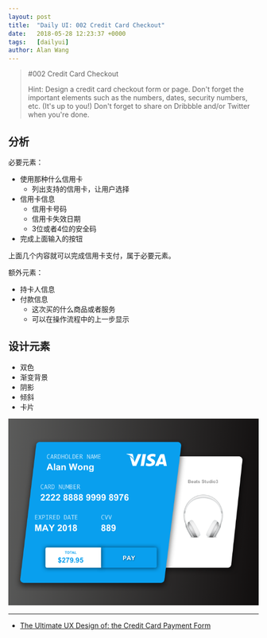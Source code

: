 ```yaml
---
layout: post
title:  "Daily UI: 002 Credit Card Checkout"
date:   2018-05-28 12:23:37 +0000
tags:   [dailyui]
author: Alan Wang
---
```


> #002
> Credit Card Checkout
>
> Hint: Design a credit card checkout form or page. Don't forget the important elements such as the numbers, dates, security numbers, etc. (It's up to you!) Don't forget to share on Dribbble and/or Twitter when you're done.

## 分析

必要元素：
- 使用那种什么信用卡
  - 列出支持的信用卡，让用户选择
- 信用卡信息
  - 信用卡号码
  - 信用卡失效日期
  - 3位或者4位的安全码
- 完成上面输入的按钮

上面几个内容就可以完成信用卡支付，属于必要元素。

额外元素：
- 持卡人信息
- 付款信息
  - 这次买的什么商品或者服务
  - 可以在操作流程中的上一步显示

## 设计元素

- 双色
- 渐变背景
- 阴影
- 倾斜
- 卡片

![](./resources/2018-05-28-daily-ui-002-credit-card-checkout/dayliui-002.png)


---
- [The Ultimate UX Design of: the Credit Card Payment Form](https://designmodo.com/ux-credit-card-payment-form/)
